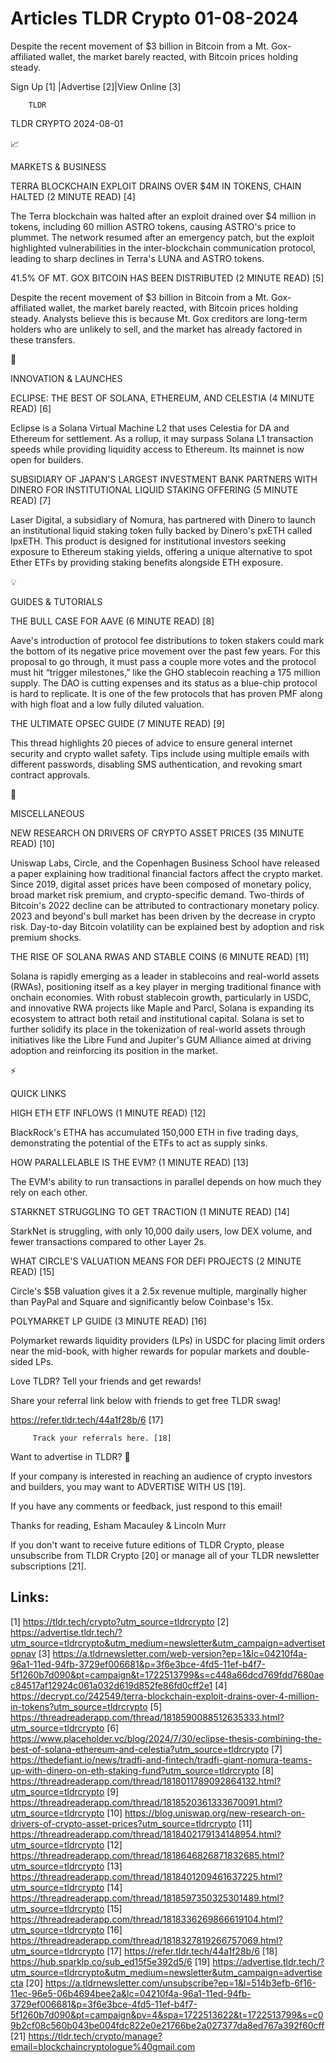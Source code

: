 # Articles TLDR Crypto 01-08-2024

Despite the recent movement of $3 billion in Bitcoin from a Mt.
Gox-affiliated wallet, the market barely reacted, with Bitcoin prices
holding steady.  

 Sign Up [1] |Advertise [2]|View Online [3] 

		TLDR 

TLDR CRYPTO 2024-08-01

📈 

MARKETS & BUSINESS

 TERRA BLOCKCHAIN EXPLOIT DRAINS OVER $4M IN TOKENS, CHAIN HALTED (2
MINUTE READ) [4] 

 The Terra blockchain was halted after an exploit drained over $4
million in tokens, including 60 million ASTRO tokens, causing ASTRO's
price to plummet. The network resumed after an emergency patch, but
the exploit highlighted vulnerabilities in the inter-blockchain
communication protocol, leading to sharp declines in Terra's LUNA and
ASTRO tokens. 

 41.5% OF MT. GOX BITCOIN HAS BEEN DISTRIBUTED (2 MINUTE READ) [5] 

 Despite the recent movement of $3 billion in Bitcoin from a Mt.
Gox-affiliated wallet, the market barely reacted, with Bitcoin prices
holding steady. Analysts believe this is because Mt. Gox creditors are
long-term holders who are unlikely to sell, and the market has already
factored in these transfers. 

🚀 

INNOVATION & LAUNCHES

 ECLIPSE: THE BEST OF SOLANA, ETHEREUM, AND CELESTIA (4 MINUTE READ)
[6] 

 Eclipse is a Solana Virtual Machine L2 that uses Celestia for DA and
Ethereum for settlement. As a rollup, it may surpass Solana L1
transaction speeds while providing liquidity access to Ethereum. Its
mainnet is now open for builders. 

 SUBSIDIARY OF JAPAN'S LARGEST INVESTMENT BANK PARTNERS WITH DINERO
FOR INSTITUTIONAL LIQUID STAKING OFFERING (5 MINUTE READ) [7] 

 Laser Digital, a subsidiary of Nomura, has partnered with Dinero to
launch an institutional liquid staking token fully backed by Dinero's
pxETH called IpxETH. This product is designed for institutional
investors seeking exposure to Ethereum staking yields, offering a
unique alternative to spot Ether ETFs by providing staking benefits
alongside ETH exposure. 

💡 

GUIDES & TUTORIALS

 THE BULL CASE FOR AAVE (6 MINUTE READ) [8] 

 Aave's introduction of protocol fee distributions to token stakers
could mark the bottom of its negative price movement over the past few
years. For this proposal to go through, it must pass a couple more
votes and the protocol must hit “trigger milestones,” like the GHO
stablecoin reaching a 175 million supply. The DAO is cutting expenses
and its status as a blue-chip protocol is hard to replicate. It is one
of the few protocols that has proven PMF along with high float and a
low fully diluted valuation. 

 THE ULTIMATE OPSEC GUIDE (7 MINUTE READ) [9] 

 This thread highlights 20 pieces of advice to ensure general internet
security and crypto wallet safety. Tips include using multiple emails
with different passwords, disabling SMS authentication, and revoking
smart contract approvals. 

🦄 

MISCELLANEOUS

 NEW RESEARCH ON DRIVERS OF CRYPTO ASSET PRICES (35 MINUTE READ) [10] 

 Uniswap Labs, Circle, and the Copenhagen Business School have
released a paper explaining how traditional financial factors affect
the crypto market. Since 2019, digital asset prices have been composed
of monetary policy, broad market risk premium, and crypto-specific
demand. Two-thirds of Bitcoin's 2022 decline can be attributed to
contractionary monetary policy. 2023 and beyond's bull market has been
driven by the decrease in crypto risk. Day-to-day Bitcoin volatility
can be explained best by adoption and risk premium shocks. 

 THE RISE OF SOLANA RWAS AND STABLE COINS (6 MINUTE READ) [11] 

 Solana is rapidly emerging as a leader in stablecoins and real-world
assets (RWAs), positioning itself as a key player in merging
traditional finance with onchain economies. With robust stablecoin
growth, particularly in USDC, and innovative RWA projects like Maple
and Parcl, Solana is expanding its ecosystem to attract both retail
and institutional capital. Solana is set to further solidify its place
in the tokenization of real-world assets through initiatives like the
Libre Fund and Jupiter's GUM Alliance aimed at driving adoption and
reinforcing its position in the market. 

⚡ 

QUICK LINKS

 HIGH ETH ETF INFLOWS (1 MINUTE READ) [12] 

 BlackRock's ETHA has accumulated 150,000 ETH in five trading days,
demonstrating the potential of the ETFs to act as supply sinks. 

 HOW PARALLELABLE IS THE EVM? (1 MINUTE READ) [13] 

 The EVM's ability to run transactions in parallel depends on how much
they rely on each other. 

 STARKNET STRUGGLING TO GET TRACTION (1 MINUTE READ) [14] 

 StarkNet is struggling, with only 10,000 daily users, low DEX volume,
and fewer transactions compared to other Layer 2s. 

 WHAT CIRCLE'S VALUATION MEANS FOR DEFI PROJECTS (2 MINUTE READ) [15] 

 Circle's $5B valuation gives it a 2.5x revenue multiple, marginally
higher than PayPal and Square and significantly below Coinbase's 15x. 

 POLYMARKET LP GUIDE (3 MINUTE READ) [16] 

 Polymarket rewards liquidity providers (LPs) in USDC for placing
limit orders near the mid-book, with higher rewards for popular
markets and double-sided LPs. 

Love TLDR? Tell your friends and get rewards!

 Share your referral link below with friends to get free TLDR swag! 

 https://refer.tldr.tech/44a1f28b/6 [17] 

		 Track your referrals here. [18] 

Want to advertise in TLDR? 📰

 If your company is interested in reaching an audience of crypto
investors and builders, you may want to ADVERTISE WITH US [19]. 

 If you have any comments or feedback, just respond to this email! 

Thanks for reading, 
Esham Macauley & Lincoln Murr 

If you don't want to receive future editions of TLDR Crypto, please
unsubscribe from TLDR Crypto [20] or manage all of your TLDR
newsletter subscriptions [21]. 

 

Links:
------
[1] https://tldr.tech/crypto?utm_source=tldrcrypto
[2] https://advertise.tldr.tech/?utm_source=tldrcrypto&utm_medium=newsletter&utm_campaign=advertisetopnav
[3] https://a.tldrnewsletter.com/web-version?ep=1&lc=04210f4a-96a1-11ed-94fb-3729ef006681&p=3f6e3bce-4fd5-11ef-b4f7-5f1260b7d090&pt=campaign&t=1722513799&s=c448a66dcd769fdd7680aec84517af12924c061a032d619d852fe86fd0cff2e1
[4] https://decrypt.co/242549/terra-blockchain-exploit-drains-over-4-million-in-tokens?utm_source=tldrcrypto
[5] https://threadreaderapp.com/thread/1818590088512635333.html?utm_source=tldrcrypto
[6] https://www.placeholder.vc/blog/2024/7/30/eclipse-thesis-combining-the-best-of-solana-ethereum-and-celestia?utm_source=tldrcrypto
[7] https://thedefiant.io/news/tradfi-and-fintech/tradfi-giant-nomura-teams-up-with-dinero-on-eth-staking-fund?utm_source=tldrcrypto
[8] https://threadreaderapp.com/thread/1818011789092864132.html?utm_source=tldrcrypto
[9] https://threadreaderapp.com/thread/1818520361333670091.html?utm_source=tldrcrypto
[10] https://blog.uniswap.org/new-research-on-drivers-of-crypto-asset-prices?utm_source=tldrcrypto
[11] https://threadreaderapp.com/thread/1818402179134148954.html?utm_source=tldrcrypto
[12] https://threadreaderapp.com/thread/1818646826871832685.html?utm_source=tldrcrypto
[13] https://threadreaderapp.com/thread/1818401209461637225.html?utm_source=tldrcrypto
[14] https://threadreaderapp.com/thread/1818597350325301489.html?utm_source=tldrcrypto
[15] https://threadreaderapp.com/thread/1818336269866619104.html?utm_source=tldrcrypto
[16] https://threadreaderapp.com/thread/1818327819266757069.html?utm_source=tldrcrypto
[17] https://refer.tldr.tech/44a1f28b/6
[18] https://hub.sparklp.co/sub_ed15f5e392d5/6
[19] https://advertise.tldr.tech/?utm_source=tldrcrypto&utm_medium=newsletter&utm_campaign=advertisecta
[20] https://a.tldrnewsletter.com/unsubscribe?ep=1&l=514b3efb-6f16-11ec-96e5-06b4694bee2a&lc=04210f4a-96a1-11ed-94fb-3729ef006681&p=3f6e3bce-4fd5-11ef-b4f7-5f1260b7d090&pt=campaign&pv=4&spa=1722513622&t=1722513799&s=c09b2cf08c560b043be004fdc822e0e21766be2a027377da8ed767a392f60cff
[21] https://tldr.tech/crypto/manage?email=blockchaincryptologue%40gmail.com